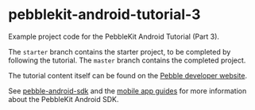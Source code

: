# pebblekit-android-tutorial-3

Example project code for the PebbleKit Android Tutorial (Part 3). 

The `starter` branch contains the starter project, to be completed by following
the tutorial. The `master` branch contains the completed project.

The tutorial content itself can be found on the 
[Pebble developer website](https://developer.getpebble.com/tutorials/android-tutorial).

See [pebble-android-sdk](https://github.com/pebble/pebble-android-sdk) and the
[mobile app guides](https://developer.getpebble.com/guides/mobile-apps/android) 
for more information about the PebbleKit Android SDK.

